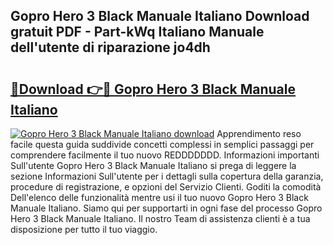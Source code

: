 ## Gopro Hero 3 Black Manuale Italiano Download gratuit PDF - Part-kWq Italiano Manuale dell'utente di riparazione jo4dh

# <h2><a href="http://dfd8kpf.blite.top/?on=Gopro+Hero+3+Black+Manuale+Italiano">🔗Download 👉🔴 Gopro Hero 3 Black Manuale Italiano</a></h2>

[![Gopro Hero 3 Black Manuale Italiano download](https://i.imgur.com/lujVjoI.png)](http://dfd8kpf.blite.top/?on=Gopro+Hero+3+Black+Manuale+Italiano)
Apprendimento reso facile questa guida suddivide concetti complessi in semplici passaggi per comprendere facilmente il tuo nuovo REDDDDDDD. Informazioni importanti Sull'utente Gopro Hero 3 Black Manuale Italiano si prega di leggere la sezione Informazioni Sull'utente per i dettagli sulla copertura della garanzia, procedure di registrazione, e opzioni del Servizio Clienti. Goditi la comodità Dell'elenco delle funzionalità mentre usi il tuo nuovo Gopro Hero 3 Black Manuale Italiano. Siamo qui per supportarti in ogni fase del processo Gopro Hero 3 Black Manuale Italiano. Il nostro Team di assistenza clienti è a tua disposizione per tutto il tuo viaggio.
